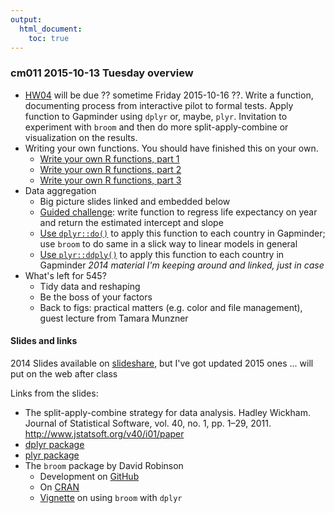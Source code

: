 ```yaml
---
output:
  html_document:
    toc: true
---
```


### cm011 2015-10-13 Tuesday overview

  * [HW04](hw04_write-function-split-apply-combine.html) will be due ?? sometime Friday 2015-10-16 ??. Write a function, documenting process from interactive pilot to formal tests. Apply function to Gapminder using `dplyr` or, maybe, `plyr`. Invitation to experiment with `broom` and then do more split-apply-combine or visualization on the results.
  * Writing your own functions. You should have finished this on your own.
    - [Write your own R functions, part 1](block011_write-your-own-function-01.html)
    - [Write your own R functions, part 2](block011_write-your-own-function-02.html)
    - [Write your own R functions, part 3](block011_write-your-own-function-03.html)
  * Data aggregation
    - Big picture slides linked and embedded below
    - [Guided challenge](block012_function-regress-lifeexp-on-year.html): write function to regress life expectancy on year and return the estimated intercept and slope
    - [Use `dplyr::do()`](block023_dplyr-do.html) to apply this function to each country in Gapminder; use `broom` to do same in a slick way to linear models in general
    - [Use `plyr::ddply()`](block013_plyr-ddply.html) to apply this function to each country in Gapminder *2014 material I'm keeping around and linked, just in case*
  * What's left for 545?
    - Tidy data and reshaping
    - Be the boss of your factors
    - Back to figs: practical matters (e.g. color and file management), guest lecture from Tamara Munzner
    
#### Slides and links

2014 Slides available on [slideshare](https://www.slideshare.net/jenniferbryan5811/cm009-data-aggregation), but I've got updated 2015 ones ... will put on the web after class

Links from the slides:

  * The split-apply-combine strategy for data analysis. Hadley Wickham. Journal of Statistical Software, vol. 40, no. 1, pp. 1–29, 2011. <http://www.jstatsoft.org/v40/i01/paper>
  * [dplyr package](http://cran.rstudio.com/web/packages/dplyr/)
  * [plyr package](http://cran.rstudio.com/web/packages/plyr/)
  * The `broom` package by David Robinson
    - Development on [GitHub](https://github.com/dgrtwo/broom)
    - On [CRAN](https://cran.r-project.org/web/packages/broom/vignettes)
    - [Vignette](https://cran.r-project.org/web/packages/broom/vignettes/broom_and_dplyr.html) on using `broom` with `dplyr`
